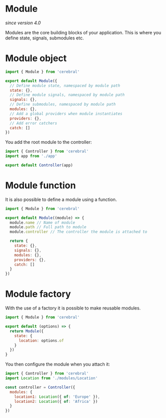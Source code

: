 # Module

_since version 4.0_

Modules are the core building blocks of your application. This is where you define state, signals, submodules etc.

# Module object

```js
import { Module } from 'cerebral'

export default Module({
  // Define module state, namespaced by module path
  state: {},
  // Define module signals, namespaced by module path
  signals: {},
  // Define submodules, namespaced by module path
  modules: {},
  // Add a global providers when module instantiates
  providers: {},
  // Add error catchers
  catch: []
})
```

You add the root module to the controller:

```js
import { Controller } from 'cerebral'
import app from './app'

export default Controller(app)
```

# Module function

It is also possible to define a module using a function.

```js
import { Module } from 'cerebral'

export default Module((module) => {
  module.name // Name of module
  module.path // Full path to module
  module.controller // The controller the module is attached to

  return {
    state: {},
    signals: {},
    modules: {},
    providers: {},
    catch: []
  }
})
```

# Module factory

With the use of a factory it is possible to make reusable modules.

```js
import { Module } from 'cerebral'

export default (options) => {
  return Module({
    state: {
      location: options.of
    }
  })
}
```

You then configure the module when you attach it:

```js
import { Controller } from 'cerebral'
import Location from './modules/Location'

const controller = Controller({
  modules: {
    location1: Location({ of: 'Europe' }),
    location2: Location({ of: 'Africa' })
  }
})
```
